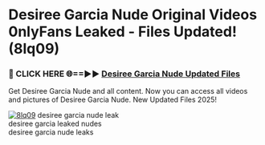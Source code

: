 # Desiree Garcia Nude Original Videos 0nlyFans Leaked - Files Updated! (8lq09)

<h3>🔴 CLICK HERE 🌐==►► <a href="https://tinyurl.com/4mcuefdz" rel="nofollow">Desiree Garcia Nude Updated Files</a></h3>

Get Desiree Garcia Nude and all content. Now you can access all videos and pictures of Desiree Garcia Nude. New Updated Files 2025!

[![8lq09](https://i.imgur.com/StAQSOY.gif)](https://tinyurl.com/4mcuefdz)
desiree garcia nude leak<br>
desiree garcia leaked nudes<br>
desiree garcia nude leaks
